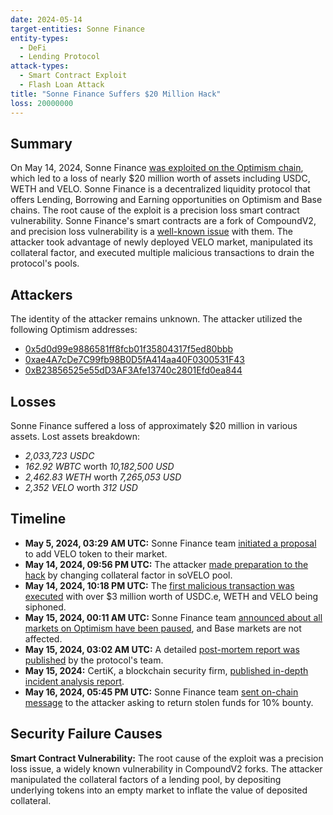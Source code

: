 ```yaml
---
date: 2024-05-14
target-entities: Sonne Finance
entity-types:
  - DeFi
  - Lending Protocol
attack-types:
  - Smart Contract Exploit
  - Flash Loan Attack
title: "Sonne Finance Suffers $20 Million Hack"
loss: 20000000
---
```


## Summary

On May 14, 2024, Sonne Finance [was exploited on the Optimism chain](https://cointelegraph.com/news/sonne-finance-pause-20m-crypto-hack), which led to a loss of nearly $20 million worth of assets including USDC, WETH and VELO. Sonne Finance is a decentralized liquidity protocol that offers Lending, Borrowing and Earning opportunities on Optimism and Base chains. The root cause of the exploit is a precision loss smart contract vulnerability. Sonne Finance's smart contracts are a fork of CompoundV2, and precision loss vulnerability is a [well-known issue](https://www.comp.xyz/t/hundred-finance-exploit-and-compound-v2/4266) with them. The attacker took advantage of newly deployed VELO market, manipulated its collateral factor, and executed multiple malicious transactions to drain the protocol's pools. 

## Attackers

The identity of the attacker remains unknown. The attacker utilized the following Optimism addresses:

- [0x5d0d99e9886581ff8fcb01f35804317f5ed80bbb](https://optimistic.etherscan.io/address/0x5d0d99e9886581ff8fcb01f35804317f5ed80bbb)
- [0xae4A7cDe7C99fb98B0D5fA414aa40F0300531F43](https://optimistic.etherscan.io/address/0xae4a7cde7c99fb98b0d5fa414aa40f0300531f43)
- [0xB23856525e55dD3AF3Afe13740c2801Efd0ea844](https://optimistic.etherscan.io/address/0xb23856525e55dd3af3afe13740c2801efd0ea844)

## Losses

Sonne Finance suffered a loss of approximately $20 million in various assets. Lost assets breakdown:
- *2,033,723 USDC*
- *162.92 WBTC* worth *10,182,500 USD*
- *2,462.83 WETH* worth *7,265,053 USD*
- *2,352 VELO* worth *312 USD*

## Timeline

- **May 5, 2024, 03:29 AM UTC:** Sonne Finance team [initiated a proposal](https://snapshot.org/#/sonnefi.eth/proposal/0x6f3f62efc77e8c501bf71812d2fdc064710a45618d65736ed886cca38ed16fa3) to add VELO token to their market.
- **May 14, 2024, 09:56 PM UTC:** The attacker [made preparation to the hack](https://optimistic.etherscan.io/tx/0x45c0ccfd3ca1b4a937feebcb0f5a166c409c9e403070808835d41da40732db96) by changing collateral factor in soVELO pool.
- **May 14, 2024, 10:18 PM UTC:** The [first malicious transaction was executed](https://optimistic.etherscan.io/tx/0x9312ae377d7ebdf3c7c3a86f80514878deb5df51aad38b6191d55db53e42b7f0) with over $3 million worth of USDC.e, WETH and VELO being siphoned.
- **May 15, 2024, 00:11 AM UTC:** Sonne Finance team [announced about all markets on Optimism have been paused](https://x.com/SonneFinance/status/1790535383005966554), and Base markets are not affected.
- **May 15, 2024, 03:02 AM UTC:** A detailed [post-mortem report was published](https://medium.com/@SonneFinance/post-mortem-sonne-finance-exploit-12f3daa82b06) by the protocol's team.
- **May 15, 2024:** CertiK, a blockchain security firm, [published in-depth incident analysis report](https://www.certik.com/resources/blog/sonne-finance-incident-analysis).
- **May 16, 2024, 05:45 PM UTC:** Sonne Finance team [sent on-chain message](https://optimistic.etherscan.io/tx/0x06a7561e4faa5150589f8a25153b97e73339b9e5fa5ad26dc04673283c55894c) to the attacker asking to return stolen funds for 10% bounty.

## Security Failure Causes

**Smart Contract Vulnerability:** The root cause of the exploit was a precision loss issue, a widely known vulnerability in CompoundV2 forks. The attacker manipulated the collateral factors of a lending pool, by depositing underlying tokens into an empty market to inflate the value of deposited collateral.
